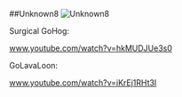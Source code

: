 ##Unknown8
![Unknown8](http://www.gadihh.com/uploads/4/6/9/1/46913929/1441971144.png)

Surgical GoHog:

www.youtube.com/watch?v=hkMUDJUe3s0

GoLavaLoon:

www.youtube.com/watch?v=iKrEj1RHt3I
